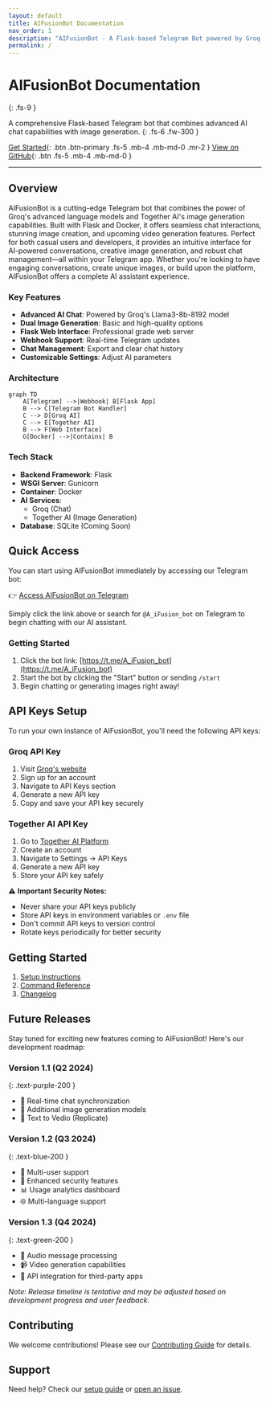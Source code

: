```yaml
---
layout: default
title: AIFusionBot Documentation
nav_order: 1
description: "AIFusionBot - A Flask-based Telegram Bot powered by Groq and Together AI"
permalink: /
---
```


# AIFusionBot Documentation
{: .fs-9 }

A comprehensive Flask-based Telegram bot that combines advanced AI chat capabilities with image generation.
{: .fs-6 .fw-300 }

[Get Started](setup.md){: .btn .btn-primary .fs-5 .mb-4 .mb-md-0 .mr-2 }
[View on GitHub](https://github.com/Amul-Thantharate/AIFusionBot){: .btn .fs-5 .mb-4 .mb-md-0 }

---

## Overview

AIFusionBot is a cutting-edge Telegram bot that combines the power of Groq's advanced language models and Together AI's image generation capabilities. Built with Flask and Docker, it offers seamless chat interactions, stunning image creation, and upcoming video generation features. Perfect for both casual users and developers, it provides an intuitive interface for AI-powered conversations, creative image generation, and robust chat management—all within your Telegram app. Whether you're looking to have engaging conversations, create unique images, or build upon the platform, AIFusionBot offers a complete AI assistant experience.

### Key Features

- **Advanced AI Chat**: Powered by Groq's Llama3-8b-8192 model
- **Dual Image Generation**: Basic and high-quality options
- **Flask Web Interface**: Professional grade web server
- **Webhook Support**: Real-time Telegram updates
- **Chat Management**: Export and clear chat history
- **Customizable Settings**: Adjust AI parameters

### Architecture

```mermaid
graph TD
    A[Telegram] -->|Webhook| B[Flask App]
    B --> C[Telegram Bot Handler]
    C --> D[Groq AI]
    C --> E[Together AI]
    B --> F[Web Interface]
    G[Docker] -->|Contains| B
```

### Tech Stack

- **Backend Framework**: Flask
- **WSGI Server**: Gunicorn
- **Container**: Docker
- **AI Services**: 
  - Groq (Chat)
  - Together AI (Image Generation)
- **Database**: SQLite (Coming Soon)

## Quick Access

You can start using AIFusionBot immediately by accessing our Telegram bot:

👉 [Access AIFusionBot on Telegram](https://t.me/A_iFusion_bot)

Simply click the link above or search for `@A_iFusion_bot` on Telegram to begin chatting with our AI assistant.

### Getting Started

1. Click the bot link: [https://t.me/A_iFusion_bot](https://t.me/A_iFusion_bot)
2. Start the bot by clicking the "Start" button or sending `/start`
3. Begin chatting or generating images right away!

## API Keys Setup

To run your own instance of AIFusionBot, you'll need the following API keys:

### Groq API Key
1. Visit [Groq's website](https://console.groq.com)
2. Sign up for an account
3. Navigate to API Keys section
4. Generate a new API key
5. Copy and save your API key securely

### Together AI API Key
1. Go to [Together AI Platform](https://api.together.xyz)
2. Create an account
3. Navigate to Settings → API Keys
4. Generate a new API key
5. Store your API key safely

⚠️ **Important Security Notes:**
- Never share your API keys publicly
- Store API keys in environment variables or `.env` file
- Don't commit API keys to version control
- Rotate keys periodically for better security

## Getting Started

1. [Setup Instructions](setup.md)
2. [Command Reference](commands.md)
3. [Changelog](changelog.md)

## Future Releases

Stay tuned for exciting new features coming to AIFusionBot! Here's our development roadmap:

### Version 1.1 (Q2 2024)
{: .text-purple-200 }
- 🔄 Real-time chat synchronization
- 🎨 Additional image generation models
- 🎨 Text to Vedio (Replicate) 
### Version 1.2 (Q3 2024)
{: .text-blue-200 }
- 👥 Multi-user support
- 🔐 Enhanced security features
- 📊 Usage analytics dashboard
- 🌐 Multi-language support

### Version 1.3 (Q4 2024)
{: .text-green-200 }
- 🎵 Audio message processing
- 📹 Video generation capabilities
- 🔗 API integration for third-party apps

*Note: Release timeline is tentative and may be adjusted based on development progress and user feedback.*

## Contributing

We welcome contributions! Please see our [Contributing Guide](https://github.com/Amul-Thantharate/AIFusionBot/blob/main/CONTRIBUTING.md) for details.

## Support

Need help? Check our [setup guide](setup.md) or [open an issue](https://github.com/Amul-Thantharate/AIFusionBot/issues).
